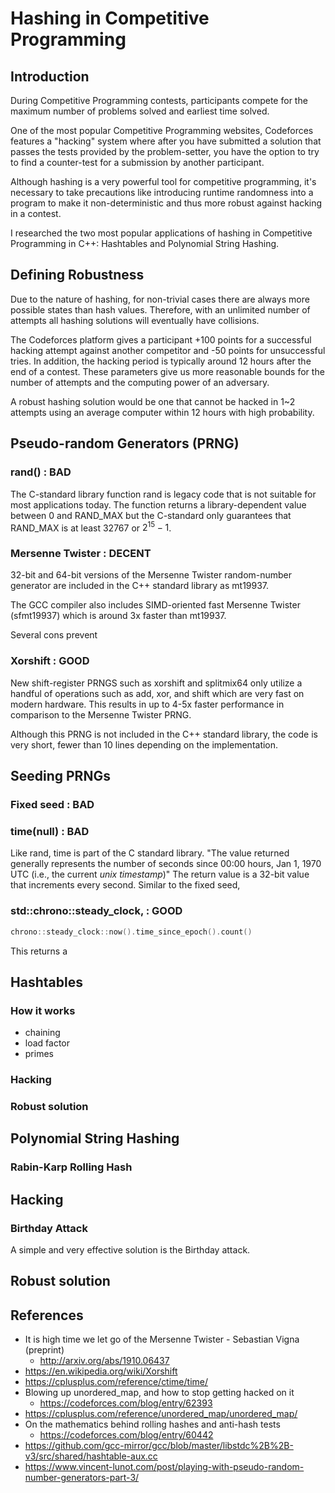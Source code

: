# Hashing in Competitive Programming

## Introduction

During Competitive Programming contests, participants compete for
the maximum number of problems solved and earliest time solved.

One of the most popular Competitive Programming websites,
Codeforces features a "hacking" system where after you have
submitted a solution that passes the tests provided by the
problem-setter, you have the option to try to find a counter-test
for a submission by another participant.

Although hashing is a very powerful tool for competitive
programming, it's necessary to take precautions like introducing runtime
randomness into a program to make it non-deterministic and thus
more robust against hacking in a contest.

I researched the two most popular applications of hashing in
Competitive Programming in C++: Hashtables and Polynomial String Hashing.

## Defining Robustness

Due to the nature of hashing, for non-trivial cases there are always
more possible states than hash values. Therefore, with an unlimited number of
attempts all hashing solutions will eventually have collisions.

The Codeforces platform gives a participant +100 points for a
successful hacking attempt against another competitor and -50 points for
unsuccessful tries. In addition, the hacking period is typically around 12
hours after the end of a contest. These parameters give us more reasonable
bounds for the number of attempts and the computing power of an adversary.

A robust hashing solution would be one that cannot be hacked in 1~2 attempts
using an average computer within 12 hours with high probability.

## Pseudo-random Generators (PRNG)

### rand() : BAD

The C-standard library function rand is legacy code that is not
suitable for most applications today. The function returns a
library-dependent value between 0 and RAND_MAX but the C-standard
only guarantees that RAND_MAX is at least 32767 or $2^{15} - 1$.

### Mersenne Twister : DECENT

32-bit and 64-bit versions of the Mersenne Twister random-number
generator are included in the C++ standard library as mt19937.

The GCC compiler also includes SIMD-oriented fast Mersenne Twister
(sfmt19937) which is around 3x faster than mt19937.

Several cons prevent

### Xorshift : GOOD

New shift-register PRNGS such as xorshift and splitmix64 only
utilize a handful of operations such as add, xor, and shift which
are very fast on modern hardware. This results in up to 4-5x faster
performance in comparison to the Mersenne Twister PRNG.

Although this PRNG is not included in the C++ standard library, the
code is very short, fewer than 10 lines depending on the
implementation.



## Seeding PRNGs

### Fixed seed : BAD

### time(null) : BAD
Like rand, time is part of the C standard library.
"The value returned generally represents the number of seconds since
00:00 hours, Jan 1, 1970 UTC (i.e., the current _unix timestamp_)"
The return value is a 32-bit value that increments every second.
Similar to the fixed seed,

### std::chrono::steady_clock,  : GOOD
```c++
chrono::steady_clock::now().time_since_epoch().count()
```
This returns a

## Hashtables
### How it works
- chaining
- load factor
- primes

### Hacking


### Robust solution


## Polynomial String Hashing
### Rabin-Karp Rolling Hash

## Hacking

### Birthday Attack
A simple and very effective solution is the Birthday attack.

## Robust solution


## References
- It is high time we let go of the Mersenne Twister - Sebastian Vigna (preprint)
  - http://arxiv.org/abs/1910.06437
- https://en.wikipedia.org/wiki/Xorshift
- https://cplusplus.com/reference/ctime/time/
- Blowing up unordered_map, and how to stop getting hacked on it
	- https://codeforces.com/blog/entry/62393
- https://cplusplus.com/reference/unordered_map/unordered_map/
- On the mathematics behind rolling hashes and anti-hash tests
	- https://codeforces.com/blog/entry/60442
- https://github.com/gcc-mirror/gcc/blob/master/libstdc%2B%2B-v3/src/shared/hashtable-aux.cc
- https://www.vincent-lunot.com/post/playing-with-pseudo-random-number-generators-part-3/
